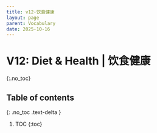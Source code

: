 ```yaml
---
title: v12-饮食健康
layout: page
parent: Vocabulary
date: 2025-10-16
---
```


# V12: Diet & Health | 饮食健康
{:.no_toc}

## Table of contents
{: .no_toc .text-delta }

1. TOC
{:toc}

